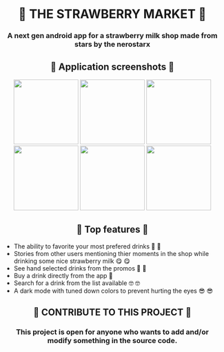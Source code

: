 # <div align="center" > :strawberry: THE STRAWBERRY MARKET :strawberry: </div>
### <div align="center" > A next gen android app for a strawberry milk shop made from stars by the nerostarx </div>

## <div align="center" > :strawberry: Application screenshots :strawberry: </div>

<div display="inline-flex" flex-direction="rows" align="center" >
  <img src="appscreenshots/Screenshot_20201205-210655_The%20strawberry.jpg" width="150" />
  <img src="appscreenshots/Screenshot_20201205-210609_The%20strawberry.jpg" width="150" />
  <img src="appscreenshots/Screenshot_20201205-210620_The%20strawberry.jpg" width="150" />
  <img src="appscreenshots/Screenshot_20201205-210646_The%20strawberry.jpg" width="150" />
  <img src="appscreenshots/Screenshot_20201205-210640_The%20strawberry.jpg" width="150" />
  <img src="appscreenshots/Screenshot_20201205-210628_The%20strawberry.jpg" width="150" />
</div>

## <div align="center" > :strawberry: Top features :strawberry: </div>

* The ability to favorite your most prefered drinks :bubble_tea: :bubble_tea:
* Stories from other users mentioning thier moments in the shop while drinking some nice strawberry milk :yum: :yum:
* See hand selected drinks from the promos :strawberry: :bubble_tea: 
* Buy a drink directly from the app :money_mouth_face:
* Search for a drink from the list available :nerd_face: :nerd_face:
* A dark mode with tuned down colors to prevent hurting the eyes :sunglasses: :sunglasses:


## <div align="center" > :strawberry: CONTRIBUTE TO THIS PROJECT :strawberry: </div>
### <div align="center" > This project is open for anyone who wants to add and/or modify something in the source code.</div>
